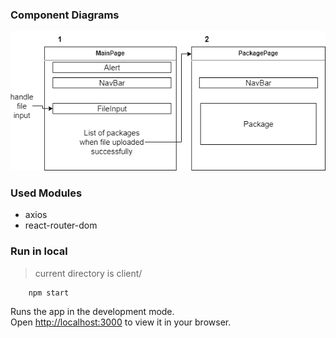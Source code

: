 ### Component Diagrams

![component_diagram](./src/img/diagram.png)

### Used Modules

- axios
- react-router-dom

### Run in local

> current directory is client/

```
    npm start
```

Runs the app in the development mode.\
Open [http://localhost:3000](http://localhost:3000) to view it in your browser.

